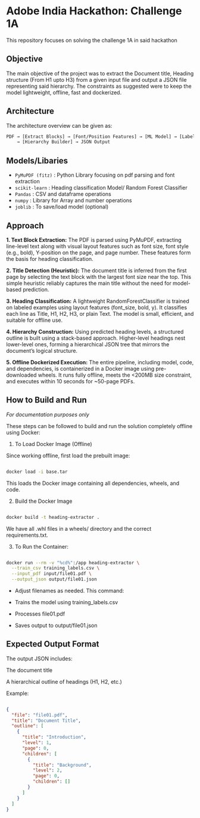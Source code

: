 # Adobe India Hackathon: Challenge 1A

This repository focuses on solving the challenge 1A in said hackathon

## Objective

The main objective of the project was to extract the Document title, Heading structure (From H1 upto H3) from a given input file and output a JSON file representing said hierarchy. 
The constraints as suggested were to keep the model lightweight, offline, fast and dockerized.

## Architecture

The architecture overview can be given as:

```bash
PDF → [Extract Blocks] → [Font/Position Features] → [ML Model] → [Label H1/H2/...]
    → [Hierarchy Builder] → JSON Output
```

## Models/Libaries

* `PyMuPDF (fitz)` : Python Library focusing on pdf parsing and font extraction
* `scikit-learn` : Heading classification Model/ Random Forest Classifier
* `Pandas` : CSV and dataframe operations
* `numpy` : Library for Array and number operations
* `joblib` : To save/load model (optional)

## Approach

**1. Text Block Extraction:**
The PDF is parsed using PyMuPDF, extracting line-level text along with visual layout features such as font size, font style (e.g., bold), Y-position on the page, and page number. These features form the basis for heading classification.

**2. Title Detection (Heuristic):**
The document title is inferred from the first page by selecting the text block with the largest font size near the top. This simple heuristic reliably captures the main title without the need for model-based prediction.

**3. Heading Classification:**
A lightweight RandomForestClassifier is trained on labeled examples using layout features (font_size, bold, y). It classifies each line as Title, H1, H2, H3, or plain Text. The model is small, efficient, and suitable for offline use.

**4. Hierarchy Construction:**
Using predicted heading levels, a structured outline is built using a stack-based approach. Higher-level headings nest lower-level ones, forming a hierarchical JSON tree that mirrors the document’s logical structure.

**5. Offline Dockerized Execution:**
The entire pipeline, including model, code, and dependencies, is containerized in a Docker image using pre-downloaded wheels. It runs fully offline, meets the <200MB size constraint, and executes within 10 seconds for ~50-page PDFs.

## How to Build and Run

*For documentation purposes only*

These steps can be followed to build and run the solution completely offline using Docker:

1. To Load Docker Image (Offline)

Since working offline, first load the prebuilt image:

``` bash

docker load -i base.tar

```
This loads the Docker image containing all dependencies, wheels, and code.

2. Build the Docker Image

``` bash

docker build -t heading-extractor .

```

We have all .whl files in a wheels/ directory and the correct requirements.txt.


3. To Run the Container:

``` bash

docker run --rm -v "%cd%":/app heading-extractor \
  --train_csv training_labels.csv \
  --input_pdf input/file01.pdf \
  --output_json output/file01.json

```
* Adjust filenames as needed. This command:

- Trains the model using training_labels.csv

- Processes file01.pdf

- Saves output to output/file01.json

## Expected Output Format
The output JSON includes:

The document title

A hierarchical outline of headings (H1, H2, etc.)

Example:

```json

{
  "file": "file01.pdf",
  "title": "Document Title",
  "outline": [
    {
      "title": "Introduction",
      "level": 1,
      "page": 0,
      "children": [
        {
          "title": "Background",
          "level": 2,
          "page": 0,
          "children": []
        }
      ]
    }
  ]
}
```
